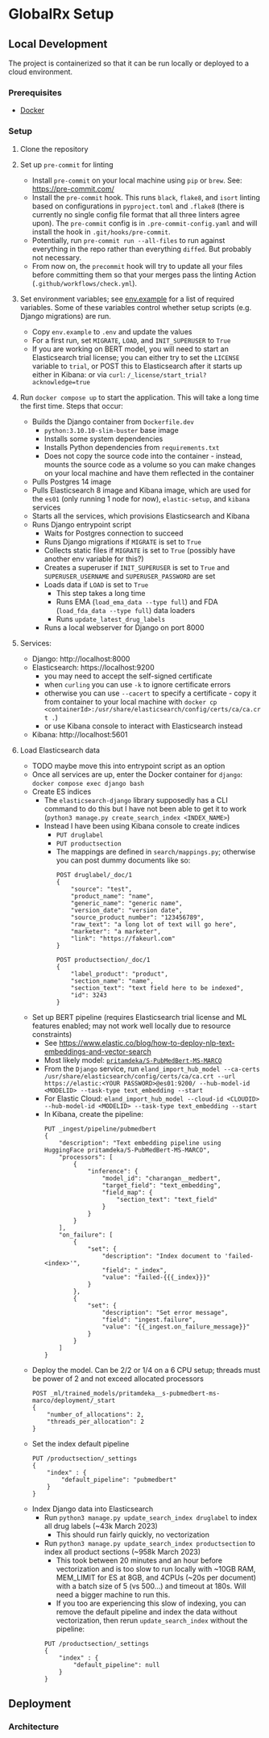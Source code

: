 # GlobalRx Setup

## Local Development
The project is containerized so that it can be run locally or deployed to a cloud environment.

### Prerequisites
- [Docker](https://docs.docker.com/get-docker/)

### Setup
1. Clone the repository

2. Set up `pre-commit` for linting
    - Install `pre-commit` on your local machine using `pip` or `brew`. See: https://pre-commit.com/
    - Install the `pre-commit` hook. This runs `black`, `flake8`, and `isort` linting based on configurations in `pyproject.toml` and `.flake8` (there is currently no single config file format that all three linters agree upon). The `pre-commit` config is in `.pre-commit-config.yaml` and will install the hook in `.git/hooks/pre-commit`.
    - Potentially, run `pre-commit run --all-files` to run against everything in the repo rather than everything `diffed`. But probably not necessary.
    - From now on, the `precommit` hook will try to update all your files before committing them so that your merges pass the linting Action (`.github/workflows/check.yml`).

3. Set environment variables; see [env.example](./env.example) for a list of required variables. Some of these variables control whether setup scripts (e.g. Django migrations) are run.
    - Copy `env.example` to `.env` and update the values
    - For a first run, set `MIGRATE`, `LOAD`, and `INIT_SUPERUSER` to `True`
    - If you are working on BERT model, you will need to start an Elasticsearch trial license; you can either try to set the `LICENSE` variable to `trial`, or POST this to Elasticsearch after it starts up either in Kibana: or via `curl`: `/_license/start_trial?acknowledge=true`

4. Run `docker compose up` to start the application. This will take a long time the first time. Steps that occur:
    - Builds the Django container from `Dockerfile.dev`
        - `python:3.10.10-slim-buster` base image
        - Installs some system dependencies
        - Installs Python dependencies from `requirements.txt`
        - Does not copy the source code into the container - instead, mounts the source code as a volume so you can make changes on your local machine and have them reflected in the container
    - Pulls Postgres 14 image
    - Pulls Elasticsearch 8 image and Kibana image, which are used for the `es01` (only running 1 node for now), `elastic-setup`, and `kibana` services
    - Starts all the services, which provisions Elasticsearch and Kibana
    - Runs Django entrypoint script
        - Waits for Postgres connection to succeed
        - Runs Django migrations if `MIGRATE` is set to `True`
        - Collects static files if `MIGRATE` is set to `True` (possibly have another env variable for this?)
        - Creates a superuser if `INIT_SUPERUSER` is set to `True` and `SUPERUSER_USERNAME` and `SUPERUSER_PASSWORD` are set
        - Loads data if `LOAD` is set to `True`
            - This step takes a long time
            - Runs EMA (`load_ema_data --type full`) and FDA (`load_fda_data --type full`) data loaders
            - Runs `update_latest_drug_labels`
        - Runs a local webserver for Django on port 8000

5. Services:
    - Django: http://localhost:8000
    - Elasticsearch: https://localhost:9200
        - you may need to accept the self-signed certificate
        - when `curling` you can use `-k` to ignore certificate errors
        - otherwise you can use `--cacert` to specify a certificate - copy it from container to your local machine with `docker cp <containerId>:/usr/share/elasticsearch/config/certs/ca/ca.crt .`)
        - or use Kibana console to interact with Elasticsearch instead
    - Kibana: http://localhost:5601

6. Load Elasticsearch data
    - TODO maybe move this into entrypoint script as an option
    - Once all services are up, enter the Docker container for `django`: `docker compose exec django bash`
    - Create ES indices
        - The `elasticsearch-django` library supposedly has a CLI command to do this but I have not been able to get it to work (`python3 manage.py create_search_index <INDEX_NAME>`)
        - Instead I have been using Kibana console to create indices
            - `PUT druglabel`
            - `PUT productsection`
            - The mappings are defined in `search/mappings.py`; otherwise you can post dummy documents like so:
                ```
                POST druglabel/_doc/1
                {
                    "source": "test",
                    "product_name": "name",
                    "generic_name": "generic name",
                    "version_date": "version date",
                    "source_product_number": "123456789",
                    "raw_text": "a long lot of text will go here",
                    "marketer": "a marketer",
                    "link": "https://fakeurl.com"
                }
                ```
                ```
                POST productsection/_doc/1
                {
                    "label_product": "product",
                    "section_name": "name",
                    "section_text": "text field here to be indexed",
                    "id": 3243
                }
                ```
    - Set up BERT pipeline (requires Elasticsearch trial license and ML features enabled; may not work well locally due to resource constraints)
        - See https://www.elastic.co/blog/how-to-deploy-nlp-text-embeddings-and-vector-search
        - Most likely model: [`pritamdeka/S-PubMedBert-MS-MARCO`](https://huggingface.co/pritamdeka/S-PubMedBert-MS-MARCO)
        - From the `Django` service, run `eland_import_hub_model --ca-certs /usr/share/elasticsearch/config/certs/ca/ca.crt --url https://elastic:<YOUR PASSWORD>@es01:9200/ --hub-model-id <MODELID> --task-type text_embedding --start`
        - For Elastic Cloud: `eland_import_hub_model --cloud-id <CLOUDID> --hub-model-id <MODELID> --task-type text_embedding --start`
        - In Kibana, create the pipeline:
            ```
            PUT _ingest/pipeline/pubmedbert
            {
                "description": "Text embedding pipeline using HuggingFace pritamdeka/S-PubMedBert-MS-MARCO",
                "processors": [
                    {
                        "inference": {
                            "model_id": "charangan__medbert",
                            "target_field": "text_embedding",
                            "field_map": {
                                "section_text": "text_field"
                            }
                        }
                    }
                ],
                "on_failure": [
                    {
                        "set": {
                            "description": "Index document to 'failed-<index>'",
                            "field": "_index",
                            "value": "failed-{{{_index}}}"
                        }
                    },
                    {
                        "set": {
                            "description": "Set error message",
                            "field": "ingest.failure",
                            "value": "{{_ingest.on_failure_message}}"
                        }
                    }
                ]
            }
            ```
    - Deploy the model. Can be 2/2 or 1/4 on a 6 CPU setup; threads must be power of 2 and not exceed allocated processors
        ```
        POST _ml/trained_models/pritamdeka__s-pubmedbert-ms-marco/deployment/_start
        {
            "number_of_allocations": 2,
            "threads_per_allocation": 2
        }
        ```
    - Set the index default pipeline
        ```
        PUT /productsection/_settings
        {
            "index" : {
                "default_pipeline": "pubmedbert"
            }
        }
        ```
    - Index Django data into Elasticsearch
        - Run `python3 manage.py update_search_index druglabel` to index all drug labels (~43k March 2023)
            - This should run fairly quickly, no vectorization
        - Run `python3 manage.py update_search_index productsection` to index all product sections (~958k March 2023)
            - This took between 20 minutes and an hour before vectorization and is too slow to run locally with ~10GB RAM, MEM_LIMIT for ES at 8GB, and 4CPUs (~20s per document) with a batch size of 5 (vs 500...) and timeout at 180s. Will need a bigger machine to run this.
            - If you too are experiencing this slow of indexing, you can remove the default pipeline and index the data without vectorization, then rerun `update_search_index` without the pipeline:
            ```
            PUT /productsection/_settings
            {
                "index" : {
                    "default_pipeline": null
                }
            }
            ```

## Deployment

### Architecture